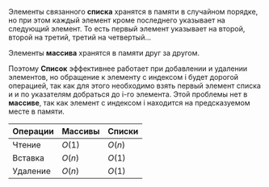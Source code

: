 
Элементы связанного **списка** хранятся в памяти в случайном порядке, но при этом каждый элемент кроме последнего указывает на следующий элемент. То есть первый элемент указывает на второй, второй на третий, третий на четвертый...

Элементы **массива** хранятся в памяти друг за другом.

Поэтому **Список** эффективнее работает при добавлении и удалении элементов, но обращение к элементу с индексом i будет дорогой операцией, так как для этого необходимо взять первый элемент списка и и по указателям добраться до i-го элемента. Этой проблемы нет в **массиве**, так как элемент с индексом i находится на предсказуемом месте в памяти.

Операции | Массивы | Списки
------------ | ------------ | ------------
Чтение | $O(1)$ | $O(n)$
Вставка | $O(n)$ | $O(1)$
Удаление | $O(n)$ | $O(1)$